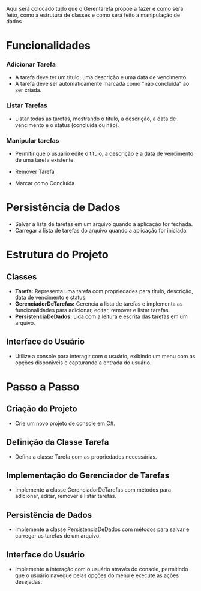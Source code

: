Aqui será colocado tudo que o Gerentarefa propoe a fazer e como será feito, como a estrutura de classes e como será feito a manipulação
de dados

# Funcionalidades

### Adicionar Tarefa

- A tarefa deve ter um título, uma descrição e uma data de vencimento.
- A tarefa deve ser automaticamente marcada como "não concluída" ao ser criada.

### Listar Tarefas

- Listar todas as tarefas, mostrando o título, a descrição, a data de vencimento e o status (concluída ou não).

### Manipular tarefas

 - Permitir que o usuário edite o título, a descrição e a data de vencimento de uma tarefa existente.

  - Remover Tarefa

  - Marcar como Concluída

# Persistência de Dados

- Salvar a lista de tarefas em um arquivo quando a aplicação for fechada.
- Carregar a lista de tarefas do arquivo quando a aplicação for iniciada.

# Estrutura do Projeto

## Classes

- **Tarefa:** Representa uma tarefa com propriedades para título, descrição, data de vencimento e status.
- **GerenciadorDeTarefas:** Gerencia a lista de tarefas e implementa as funcionalidades para adicionar, editar, remover e listar tarefas.
- **PersistenciaDeDados:** Lida com a leitura e escrita das tarefas em um arquivo.

## Interface do Usuário

- Utilize a console para interagir com o usuário, exibindo um menu com as opções disponíveis e capturando a entrada do usuário.

# Passo a Passo

## Criação do Projeto

- Crie um novo projeto de console em C#.

## Definição da Classe Tarefa

- Defina a classe Tarefa com as propriedades necessárias.

## Implementação do Gerenciador de Tarefas

- Implemente a classe GerenciadorDeTarefas com métodos para adicionar, editar, remover e listar tarefas.

## Persistência de Dados

- Implemente a classe PersistenciaDeDados com métodos para salvar e carregar as tarefas de um arquivo.

## Interface do Usuário

- Implemente a interação com o usuário através do console, permitindo que o usuário navegue pelas opções do menu e execute as ações desejadas.
